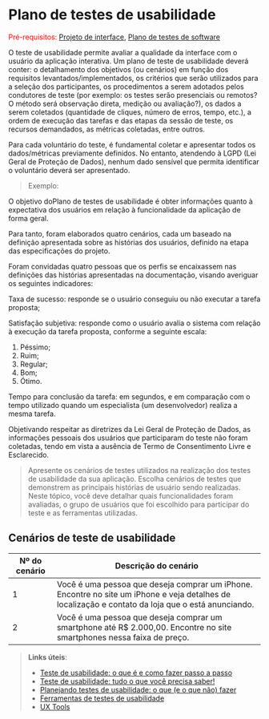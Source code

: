 # Plano de testes de usabilidade

<span style="color:red">Pré-requisitos: <a href="04-Projeto-interface.md"> Projeto de interface</a></span>, <a href="07-Plano-testes-software.md"> Plano de testes de software</a>

O teste de usabilidade permite avaliar a qualidade da interface com o usuário da aplicação interativa. Um plano de teste de usabilidade deverá conter: o detalhamento dos objetivos (ou cenários) em função dos requisitos levantados/implementados, os critérios que serão utilizados para a seleção dos participantes, os procedimentos a serem adotados pelos condutores de teste (por exemplo: os testes serão presenciais ou remotos? O método será observação direta, medição ou avaliação?), os dados a serem coletados (quantidade de cliques, número de erros, tempo, etc.), a ordem de execução das tarefas e das etapas da sessão de teste, os recursos demandados, as métricas coletadas, entre outros.

Para cada voluntário do teste, é fundamental coletar e apresentar todos os dados/métricas previamente definidos. No entanto, atendendo à LGPD (Lei Geral de Proteção de Dados), nenhum dado sensível que permita identificar o voluntário deverá ser apresentado.

> Exemplo:

O objetivo doPlano de testes de usabilidade é obter informações quanto à expectativa dos usuários em relação à funcionalidade da aplicação de forma geral.

Para tanto, foram elaborados quatro cenários, cada um baseado na definição apresentada sobre as histórias dos usuários, definido na etapa das especificações do projeto.

Foram convidadas quatro pessoas que os perfis se encaixassem nas definições das histórias apresentadas na documentação, visando averiguar os seguintes indicadores:

Taxa de sucesso: responde se o usuário conseguiu ou não executar a tarefa proposta;

Satisfação subjetiva: responde como o usuário avalia o sistema com relação à execução da tarefa proposta, conforme a seguinte escala:

1. Péssimo; 
2. Ruim; 
3. Regular; 
4. Bom; 
5. Ótimo.

Tempo para conclusão da tarefa: em segundos, e em comparação com o tempo utilizado quando um especialista (um desenvolvedor) realiza a mesma tarefa.

Objetivando respeitar as diretrizes da Lei Geral de Proteção de Dados, as informações pessoais dos usuários que participaram do teste não foram coletadas, tendo em vista a ausência de Termo de Consentimento Livre e Esclarecido.

> Apresente os cenários de testes utilizados na realização dos testes de usabilidade da sua aplicação. Escolha cenários de testes que demonstrem as principais histórias de usuário sendo realizadas. Neste tópico, você deve detalhar quais funcionalidades foram avaliadas, o grupo de usuários que foi escolhido para participar do teste e as ferramentas utilizadas.

## Cenários de teste de usabilidade

| Nº do cenário | Descrição do cenário |
|---------------|----------------------|
| 1             | Você é uma pessoa que deseja comprar um iPhone. Encontre no site um iPhone e veja detalhes de localização e contato da loja que o está anunciando. |
| 2             | Você é uma pessoa que deseja comprar um smartphone até R$ 2.000,00. Encontre no site smartphones nessa faixa de preço. |


> **Links úteis**:
> - [Teste de usabilidade: o que é e como fazer passo a passo](https://neilpatel.com/br/blog/teste-de-usabilidade/)
> - [Teste de usabilidade: tudo o que você precisa saber!](https://medium.com/aela/teste-de-usabilidade-o-que-voc%C3%AA-precisa-saber-39a36343d9a6/)
> - [Planejando testes de usabilidade: o que (e o que não) fazer](https://imasters.com.br/design-ux/planejando-testes-de-usabilidade-o-que-e-o-que-nao-fazer/)
> - [Ferramentas de testes de usabilidade](https://www.usability.gov/how-to-and-tools/resources/templates.html)
> - [UX Tools](https://uxdesign.cc/ux-user-research-and-user-testing-tools-2d339d379dc7)
